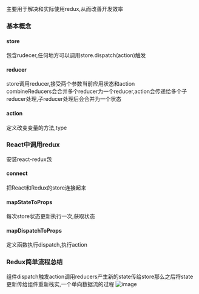 主要用于解决和实际使用redux,从而改善开发效率
### 基本概念
#### store
包含rudecer,任何地方可以调用store.dispatch(action)触发
#### reducer
store调用reducer,接受两个参数当前应用状态和action  
combineReducers会合并多个reducer为一个reducer,action会传递给多个子reducer处理,子reducer处理后会合并为一个状态
#### action
定义改变变量的方法,type
### React中调用redux
安装react-redux包
#### connect
把React和Redux的store连接起来
#### mapStateToProps
每次store状态更新执行一次,获取状态
#### mapDispatchToProps
定义函数执行dispatch,执行action
### Redux简单流程总结
组件dispatch触发action调用reducers产生新的state传给store那么之后将state更新传给组件重新栈实,一个单向数据流的过程
![image](https://user-gold-cdn.xitu.io/2018/4/11/162b3b40bd84b310?imageslim)

